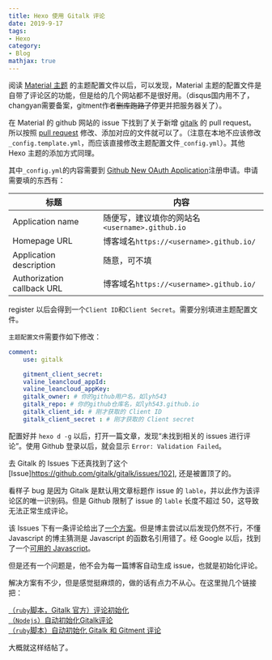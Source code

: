 ```yaml
---
title: Hexo 使用 Gitalk 评论
date: 2019-9-17
tags:
- Hexo
category:
- Blog
mathjax: true
---
```


阅读 [Material 主题](https://github.com/viosey/hexo-theme-material/) 的主题配置文件以后，可以发现，Material 主题的配置文件是自带了评论区的功能，但是给的几个网站都不是很好用。（disqus国内用不了，changyan需要备案，gitment作者~~删库跑路了~~停更并把服务器关了）。  

在 Material 的 github 网站的 issue 下找到了关于新增 [gitalk](https://github.com/gitalk/gitalk/blob/master/readme-cn.md) 的 pull request。  
所以按照 [pull request](https://github.com/viosey/hexo-theme-material/pull/554/files) 修改、添加对应的文件就可以了。（注意在本地不应该修改`_config.template.yml`，而应该直接修改主题配置文件`_config.yml`）。其他 Hexo 主题的添加方式同理。

其中`_config.yml`的内容需要到 [Github New OAuth Application](https://github.com/settings/applications/new)注册申请。申请需要填的东西有：

标题|内容
-|-
Application name|随便写，建议填你的网站名`<username>.github.io`
Homepage URL|博客域名`https://<username>.github.io/`
Application description|随意，可不填
Authorization callback URL|博客域名`https://<username>.github.io/`

register 以后会得到一个`Client ID`和`Client Secret`。需要分别填进主题配置文件。

`主题配置文件`需要作如下修改：

```yml
comment:
    use: gitalk

    gitment_client_secret:
    valine_leancloud_appId:
    valine_leancloud_appKey:
    gitalk_owner: # 你的github用户名，如lyh543
    gitalk_repo: # 你的github仓库名，如lyh543.github.io
    gitalk_client_id: # 刚才获取的 Client ID
    gitalk_client_secret : # 刚才获取的 Client secret
```

配置好并 `hexo d -g` 以后，打开一篇文章，发现“未找到相关的 issues 进行评论”。使用 Github 登录以后，就会显示 `Error: Validation Failed`。

去 Gitalk 的 Issues 下还真找到了这个 [Issue]https://github.com/gitalk/gitalk/issues/102], 还是被置顶了的。

看样子 bug 是因为 Gitalk 是默认用文章标题作 issue 的 `lable`，并以此作为该评论区的唯一识别码。但是 Github 限制了 issue 的 `lable` 长度不超过 50，这导致无法正常生成评论。

该 Issues 下有一条评论给出了[一个方案](https://github.com/gitalk/gitalk/issues/102#issuecomment-364930067)。但是博主尝试以后发现仍然不行，不懂 Javascript 的博主猜测是 Javascript 的函数名引用错了。经 Google 以后，找到了一个[可用的 Javascript](https://github.com/viosey/hexo-theme-material/issues/622#issuecomment-373307046)。

但是还有一个问题是，他不会为每一篇博客自动生成 issue，也就是初始化评论。

解决方案有不少，但是感觉挺麻烦的，做的话有点力不从心。在这里抛几个链接把：

[（`ruby`脚本，Gitalk 官方）评论初始化](https://github.com/gitalk/gitalk/wiki/%E8%AF%84%E8%AE%BA%E5%88%9D%E5%A7%8B%E5%8C%96)  
[（`Nodejs`）自动初始化Gitalk评论](http://edisonxu.com/2018/10/31/gitalk-auto-init.html)  
[（`ruby`脚本）自动初始化 Gitalk 和 Gitment 评论](https://draveness.me/git-comments-initialize)

大概就这样结帖了。
